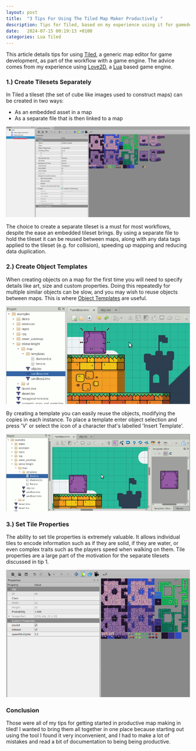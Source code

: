 ```yaml
---
layout: post
title:  "3 Tips For Using The Tiled Map Maker Productively "
description: Tips for Tiled, based on my experience using it for gamedev
date:   2024-07-15 00:19:13 +0100
categories: Lua Tiled
---
```


This article details tips for using [Tiled](https://www.mapeditor.org/), a generic map editor for game development, as part of the workflow with a game engine. The advice comes from my experience using [Love2D](https://love2d.org/), a [Lua](https://www.lua.org/) based game engine.

### 1.) Create Tilesets Separately
In Tiled a tileset (the set of cube like images used to construct maps) can be created in two ways:
- As an embedded asset in a map
- As a separate file that is then linked to a map

![An Example File Setup](/images/tiled_external_tileset.png "An Example File Setup")

The choice to create a separate tileset is a must for most workflows, despite the ease an embedded tileset brings. By using a separate file to hold the tileset it can be reused between maps, along with any data tags applied to the tileset (e.g. for collision), speeding up mapping and reducing data duplication.

### 2.) Create Object Templates
When creating objects on a map for the first time you will need to specify details like art, size and custom properties. Doing this repeatedly for multiple similar objects can be slow, and you may wish to reuse objects between maps. This is where [Object Templates](https://doc.mapeditor.org/en/stable/manual/using-templates/#creating-templates) are useful.

![How To Create Templates](/images/creating-templates.gif "How To Create Templates")

By creating a template you can easily reuse the objects, modifying the copies in each instance. To place a template enter object selection and press 'V' or select the icon of a character that's labelled 'Insert Template'.

![How To Create Template Instances](/images/creating-instances.gif "How To Create Template Instances")

### 3.) Set Tile Properties
The ability to set tile properties is extremely valuable. It allows individual tiles to encode information such as if they are solid, if they are water, or even complex traits such as the players speed when walking on them. Tile properties are a large part of the motivation for the separate tilesets discussed in tip 1.

![Tile Properties Example](/images/tiled_tile_properties.png "Example Of Tile Properties")

### Conclusion
Those were all of my tips for getting started in productive map making in tiled! I wanted to bring them all together in one place because starting out using the tool I found it very inconvenient, and I had to make a lot of mistakes and read a bit of documentation to being being productive.